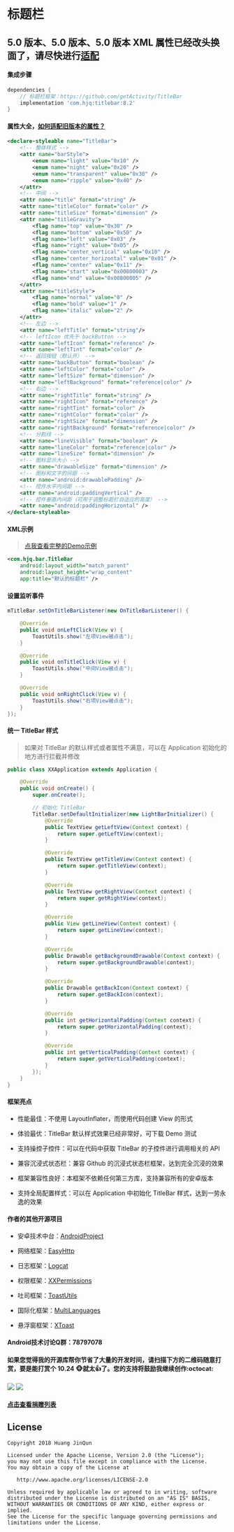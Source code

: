 # 标题栏



## 5.0 版本、5.0 版本、5.0 版本 XML 属性已经改头换面了，请尽快进行[适配](Adaptive.md)

#### 集成步骤

```groovy
dependencies {
    // 标题栏框架：https://github.com/getActivity/TitleBar
    implementation 'com.hjq:titlebar:8.2'
}
```

#### 属性大全，[如何适配旧版本的属性？](Adaptive.md)

```xml
<declare-styleable name="TitleBar">
    <!-- 整体样式 -->
    <attr name="barStyle">
        <enum name="light" value="0x10" />
        <enum name="night" value="0x20" />
        <enum name="transparent" value="0x30" />
        <enum name="ripple" value="0x40" />
    </attr>
    <!-- 中间 -->
    <attr name="title" format="string" />
    <attr name="titleColor" format="color" />
    <attr name="titleSize" format="dimension" />
    <attr name="titleGravity">
        <flag name="top" value="0x30" />
        <flag name="bottom" value="0x50" />
        <flag name="left" value="0x03" />
        <flag name="right" value="0x05" />
        <flag name="center_vertical" value="0x10" />
        <flag name="center_horizontal" value="0x01" />
        <flag name="center" value="0x11" />
        <flag name="start" value="0x00800003" />
        <flag name="end" value="0x00800005" />
    </attr>
    <attr name="titleStyle">
        <flag name="normal" value="0" />
        <flag name="bold" value="1" />
        <flag name="italic" value="2" />
    </attr>
    <!-- 左边 -->
    <attr name="leftTitle" format="string"/>
    <!-- leftIcon 优先于 backButton -->
    <attr name="leftIcon" format="reference" />
    <attr name="leftTint" format="color" />
    <!-- 返回按钮（默认开） -->
    <attr name="backButton" format="boolean" />
    <attr name="leftColor" format="color" />
    <attr name="leftSize" format="dimension" />
    <attr name="leftBackground" format="reference|color" />
    <!-- 右边 -->
    <attr name="rightTitle" format="string" />
    <attr name="rightIcon" format="reference" />
    <attr name="rightTint" format="color" />
    <attr name="rightColor" format="color" />
    <attr name="rightSize" format="dimension" />
    <attr name="rightBackground" format="reference|color" />
    <!-- 分割线 -->
    <attr name="lineVisible" format="boolean" />
    <attr name="lineColor" format="reference|color" />
    <attr name="lineSize" format="dimension" />
    <!-- 图标显示大小 -->
    <attr name="drawableSize" format="dimension" />
    <!-- 图标和文字的间距 -->
    <attr name="android:drawablePadding" />
    <!-- 控件水平内间距 -->
    <attr name="android:paddingVertical" />
    <!-- 控件垂直内间距（可用于调整标题栏自适应的高度） -->
    <attr name="android:paddingHorizontal" />
</declare-styleable>
```

#### XML示例

> [点我查看完整的Demo示例](app/src/main/res/layout/activity_main.xml)

```xml
<com.hjq.bar.TitleBar
    android:layout_width="match_parent"
    android:layout_height="wrap_content"
    app:title="默认的标题栏" />
```

#### 设置监听事件

```java
mTitleBar.setOnTitleBarListener(new OnTitleBarListener() {

    @Override
    public void onLeftClick(View v) {
        ToastUtils.show("左项View被点击");
    }

    @Override
    public void onTitleClick(View v) {
        ToastUtils.show("中间View被点击");
    }

    @Override
    public void onRightClick(View v) {
        ToastUtils.show("右项View被点击");
    }
});
```

#### 统一 TitleBar 样式

> 如果对 TitleBar 的默认样式或者属性不满意，可以在 Application 初始化的地方进行拦截并修改

```java
public class XXApplication extends Application {

    @Override
    public void onCreate() {
        super.onCreate();

        // 初始化 TitleBar
        TitleBar.setDefaultInitializer(new LightBarInitializer() {
            @Override
            public TextView getLeftView(Context context) {
                return super.getLeftView(context);
            }

            @Override
            public TextView getTitleView(Context context) {
                return super.getTitleView(context);
            }

            @Override
            public TextView getRightView(Context context) {
                return super.getRightView(context);
            }

            @Override
            public View getLineView(Context context) {
                return super.getLineView(context);
            }

            @Override
            public Drawable getBackgroundDrawable(Context context) {
                return super.getBackgroundDrawable(context);
            }

            @Override
            public Drawable getBackIcon(Context context) {
                return super.getBackIcon(context);
            }

            @Override
            public int getHorizontalPadding(Context context) {
                return super.getHorizontalPadding(context);
            }

            @Override
            public int getVerticalPadding(Context context) {
                return super.getVerticalPadding(context);
            }
        });
    }
}
```

#### 框架亮点

* 性能最佳：不使用 LayoutInflater，而使用代码创建 View 的形式

* 体验最优：TitleBar 默认样式效果已经非常好，可下载 Demo 测试

* 支持操控子控件：可以在代码中获取 TitleBar 的子控件进行调用相关的 API

* 兼容沉浸式状态栏：兼容 Github 的沉浸式状态栏框架，达到完全沉浸的效果

* 框架兼容性良好：本框架不依赖任何第三方库，支持兼容所有的安卓版本

* 支持全局配置样式：可以在 Application 中初始化 TitleBar 样式，达到一劳永逸的效果

#### 作者的其他开源项目

* 安卓技术中台：[AndroidProject](https://github.com/getActivity/AndroidProject)

* 网络框架：[EasyHttp](https://github.com/getActivity/EasyHttp)

* 日志框架：[Logcat](https://github.com/getActivity/Logcat)

* 权限框架：[XXPermissions](https://github.com/getActivity/XXPermissions)

* 吐司框架：[ToastUtils](https://github.com/getActivity/ToastUtils)

* 国际化框架：[MultiLanguages](https://github.com/getActivity/MultiLanguages)

* 悬浮窗框架：[XToast](https://github.com/getActivity/XToast)

#### Android技术讨论Q群：78797078

#### 如果您觉得我的开源库帮你节省了大量的开发时间，请扫描下方的二维码随意打赏，要是能打赏个 10.24 :monkey_face:就太:thumbsup:了。您的支持将鼓励我继续创作:octocat:

![](https://raw.githubusercontent.com/getActivity/Donate/master/picture/pay_ali.png) ![](https://raw.githubusercontent.com/getActivity/Donate/master/picture/pay_wechat.png)

#### [点击查看捐赠列表](https://github.com/getActivity/Donate)

## License

```text
Copyright 2018 Huang JinQun

Licensed under the Apache License, Version 2.0 (the "License");
you may not use this file except in compliance with the License.
You may obtain a copy of the License at

   http://www.apache.org/licenses/LICENSE-2.0

Unless required by applicable law or agreed to in writing, software
distributed under the License is distributed on an "AS IS" BASIS,
WITHOUT WARRANTIES OR CONDITIONS OF ANY KIND, either express or implied.
See the License for the specific language governing permissions and
limitations under the License.
```
